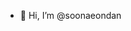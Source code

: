 - 🌱 Hi, I’m @soonaeondan

<!---
soonaeondan/soonaeondan is a ✨ special ✨ repository because its `README.md` (this file) appears on your GitHub profile.
You can click the Preview link to take a look at your changes.
--->
